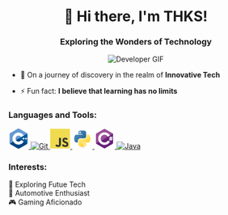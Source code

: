 <h1 align="center">👋 Hi there, I'm THKS!</h1>
<h3 align="center">Exploring the Wonders of Technology</h3>

<p align="center">
  <img src="https://media.giphy.com/media/qgQUggAC3Pfv687qPC/giphy.gif" alt="Developer GIF" width="300"/>
</p>

- 🌱 On a journey of discovery in the realm of **Innovative Tech**

- ⚡ Fun fact: **I believe that learning has no limits**

<h3 align="left">Languages and Tools:</h3>
<p align="left">
  <a href="https://www.w3schools.com/cpp/" target="_blank" rel="noreferrer">
    <img src="https://raw.githubusercontent.com/devicons/devicon/master/icons/cplusplus/cplusplus-original.svg" alt="C++" width="40" height="40"/>
  </a>
  <a href="https://git-scm.com/" target="_blank" rel="noreferrer">
    <img src="https://www.vectorlogo.zone/logos/git-scm/git-scm-icon.svg" alt="Git" width="40" height="40"/>
  </a>
  <a href="https://developer.mozilla.org/en-US/docs/Web/JavaScript" target="_blank" rel="noreferrer">
    <img src="https://raw.githubusercontent.com/devicons/devicon/master/icons/javascript/javascript-original.svg" alt="JavaScript" width="40" height="40"/>
  </a>
  <a href="https://www.python.org" target="_blank" rel="noreferrer">
    <img src="https://raw.githubusercontent.com/devicons/devicon/master/icons/python/python-original.svg" alt="Python" width="40" height="40"/>
  </a>
  <a href= target="_blank" rel="noreferrer">
    <img src="https://raw.githubusercontent.com/devicons/devicon/master/icons/csharp/csharp-original.svg" alt="CSharp" width="40" height="40"/>
  </a>
  <a href="#" target="_blank" rel="noreferrer">
   <img src="https://github.com/H8K56/H8K56/assets/79316679/159cb78b-c81a-4760-ac5c-8ad24ebf0e99" alt="Java" width="40" height="40"/>
  </a>
</p>

<h3 align="left">Interests:</h3>
<p align="left">
  🚀 Exploring Futue Tech<br>
  🌌 Automotive Enthusiast<br>
  🎮 Gaming Aficionado<br>
</p>
